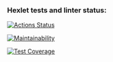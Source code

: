 ### Hexlet tests and linter status:
[![Actions Status](https://github.com/Asgef/python-project-50/actions/workflows/hexlet-check.yml/badge.svg)](https://github.com/Asgef/python-project-50/actions)

[![Maintainability](https://api.codeclimate.com/v1/badges/d41463e860801f3c92da/maintainability)](https://codeclimate.com/github/Asgef/python-project-50/maintainability)

[![Test Coverage](https://api.codeclimate.com/v1/badges/d41463e860801f3c92da/test_coverage)](https://codeclimate.com/github/Asgef/python-project-50/test_coverage)
